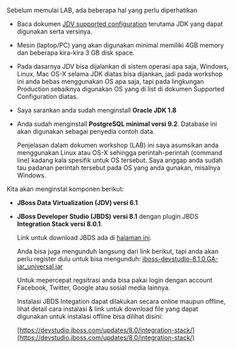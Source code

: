 Sebelum memulai LAB, ada beberapa hal yang perlu diperhatikan

*  Baca dokumen [JDV supported configuration](https://access.redhat.com/articles/703663) terutama JDK yang dapat digunakan serta versinya.
*  Mesin (laptop/PC) yang akan digunakan minimal memiliki 4GB memory dan beberapa kira-kira 3 GB disk space.
*  Pada dasarnya JDV bisa dijalankan di sistem operasi apa saja, Windows, Linux, Mac OS-X selama JDK diatas bisa dijankan, jadi pada workshop ini anda bebas menggunakan OS apa saja, tapi pada lingkungan Production sebaiknya digunakan OS yang di list di dokumen Supported Configuration diatas.
*  Saya sarankan anda sudah menginstall **Oracle JDK 1.8**
*  Anda sudah menginstall **PostgreSQL minimal versi 9.2**. Database ini akan digunakan sebagai penyedia contoh data.



   Penjelasan dalam dokumen workshop (LAB) ini saya asumsikan anda menggunakan Linux atau OS-X sehingga perintah-perintah (command line) kadang kala spesifik untuk OS tersebut. Saya anggap anda sudah tau padanan perintah tersebut pada OS yang anda gunakan, misalnya Windows.

Kita akan menginstal komponen berikut:
-  **JBoss Data Virtualization (JDV) versi 6.1**
-  **JBoss Developer Studio (JBDS) versi 8.1** dengan plugin JBDS **Integration Stack versi 8.0.1**.
   
   Link untuk download JBDS ada di [halaman ini](https://www.jboss.org/products/devstudio/overview/). 
   
   Anda bisa juga mengunduh langsung dari link berikut, tapi anda akan perlu register dulu untuk bisa mengunduh:
   [jboss-devstudio-8.1.0.GA-jar_universal.jar](https://www.jboss.org/download-manager/file/jboss-devstudio-8.1.0.GA-jar_universal.jar)
   
   Untuk mepercepat regsitrasi anda bisa pakai login dengan account Facebook, Twitter, Google atau sosial media lainnya.
   
   Instalasi JBDS Integation dapat dilakukan secara online maupun offline, lihat detail cara instalasi & link untuk download file yang dapat digunakan untuk instalasi offline bisa dilihat disini:
   
   [https://devstudio.jboss.com/updates/8.0/integration-stack/](https://devstudio.jboss.com/updates/8.0/integration-stack/)
